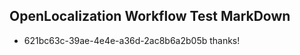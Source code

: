 ## OpenLocalization Workflow Test MarkDown
* 621bc63c-39ae-4e4e-a36d-2ac8b6a2b05b thanks!

<!--HONumber=Jul16_HO3-->



